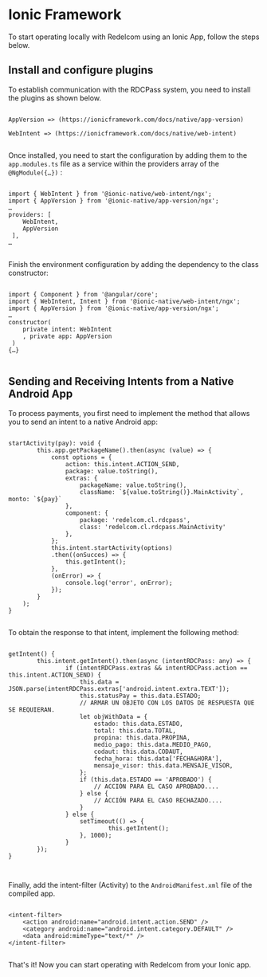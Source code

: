 # Ionic Framework 

To start operating locally with Redelcom using an Ionic App, follow the steps below. 

## Install and configure plugins 

To establish communication with the RDCPass system, you need to install the plugins as shown below.

```ionic

AppVersion => (https://ionicframework.com/docs/native/app-version) 

WebIntent => (https://ionicframework.com/docs/native/web-intent)
 
```

Once installed, you need to start the configuration by adding them to the `app.modules.ts` file as a service within the providers array of the `@NgModule({…})` :

```ionic

import { WebIntent } from '@ionic-native/web-intent/ngx'; 
import { AppVersion } from '@ionic-native/app-version/ngx'; 
… 
providers: [ 
 	WebIntent, 
 	AppVersion 
 ], 
… 
 
```

Finish the environment configuration by adding the dependency to the class constructor:

```ionic

import { Component } from '@angular/core'; 
import { WebIntent, Intent } from '@ionic-native/web-intent/ngx'; 
import { AppVersion } from '@ionic-native/app-version/ngx'; 
… 
constructor( 
 	private intent: WebIntent 
 	, private app: AppVersion 
 ) 
{…}
 
```

## Sending and Receiving Intents from a Native Android App

To process payments, you first need to implement the method that allows you to send an intent to a native Android app:

```ionic

startActivity(pay): void { 
 		this.app.getPackageName().then(async (value) => {  
			const options = { 
				action: this.intent.ACTION_SEND, 
				package: value.toString(), 
				extras: { 
					packageName: value.toString(), 
					className: `${value.toString()}.MainActivity`,  monto: `${pay}` 
				}, 
				component: { 
					package: 'redelcom.cl.rdcpass', 
					class: 'redelcom.cl.rdcpass.MainActivity' 
 				}, 
 			}; 
 			this.intent.startActivity(options) 
 			.then((onSucces) => { 
 				this.getIntent(); 
 			}, 
 			(onError) => { 
 				console.log('error', onError); 
 			}); 
 		} 
	);  
}
 
```

To obtain the response to that intent, implement the following method:

```ionic

getIntent() { 
 		this.intent.getIntent().then(async (intentRDCPass: any) => { 
 				if (intentRDCPass.extras && intentRDCPass.action == this.intent.ACTION_SEND) {  
					this.data = JSON.parse(intentRDCPass.extras['android.intent.extra.TEXT']); 
					this.statusPay = this.data.ESTADO; 
					// ARMAR UN OBJETO CON LOS DATOS DE RESPUESTA QUE SE REQUIERAN.
					let objWithData = { 
						estado: this.data.ESTADO, 
						total: this.data.TOTAL, 
						propina: this.data.PROPINA, 
						medio_pago: this.data.MEDIO_PAGO, 
						codaut: this.data.CODAUT, 
						fecha_hora: this.data['FECHA&HORA'], 
						mensaje_visor: this.data.MENSAJE_VISOR, 
					}; 
					if (this.data.ESTADO == 'APROBADO') { 
						// ACCIÓN PARA EL CASO APROBADO.... 
					} else { 
						// ACCIÓN PARA EL CASO RECHAZADO.... 
					} 
 				} else { 
					setTimeout(() => { 
							this.getIntent(); 
					}, 1000); 
 				} 
		});  
} 

 
```

Finally, add the intent-filter (Activity) to the `AndroidManifest.xml` file of the compiled app.

```ionic

<intent-filter> 
 	<action android:name="android.intent.action.SEND" /> 
 	<category android:name="android.intent.category.DEFAULT" /> 
 	<data android:mimeType="text/*" /> 
</intent-filter>
 
```

That's it! Now you can start operating with Redelcom from your Ionic app.
